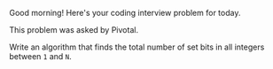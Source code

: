 Good morning! Here's your coding interview problem for today.

This problem was asked by Pivotal.

Write an algorithm that finds the total number of set bits in all integers between `1` and `N`.